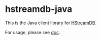 # hstreamdb-java

This is the Java client library for [HStreamDB](https://hstream.io/).

For usage, please see [doc](https://docs.hstream.io/develop/java-sdk/installation/).

